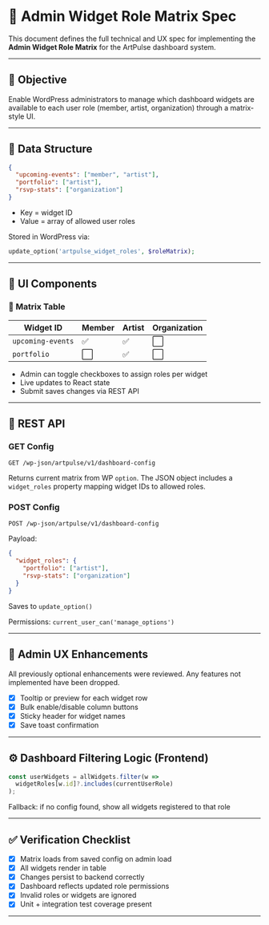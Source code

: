 # 📐 Admin Widget Role Matrix Spec

This document defines the full technical and UX spec for implementing the **Admin Widget Role Matrix** for the ArtPulse dashboard system.

---

## 🎯 Objective
Enable WordPress administrators to manage which dashboard widgets are available to each user role (member, artist, organization) through a matrix-style UI.

---

## 🧱 Data Structure
```json
{
  "upcoming-events": ["member", "artist"],
  "portfolio": ["artist"],
  "rsvp-stats": ["organization"]
}
```
- Key = widget ID
- Value = array of allowed user roles

Stored in WordPress via:
```php
update_option('artpulse_widget_roles', $roleMatrix);
```

---

## 🧩 UI Components
### 🔹 Matrix Table
| Widget ID        | Member | Artist | Organization |
|------------------|--------|--------|--------------|
| `upcoming-events`| ✅     | ✅     | ⬜️           |
| `portfolio`      | ⬜️     | ✅     | ⬜️           |

- Admin can toggle checkboxes to assign roles per widget
- Live updates to React state
- Submit saves changes via REST API

---

## 🔌 REST API
### GET Config
```
GET /wp-json/artpulse/v1/dashboard-config
```
Returns current matrix from WP `option`.
The JSON object includes a `widget_roles` property mapping widget IDs to allowed roles.

### POST Config
```
POST /wp-json/artpulse/v1/dashboard-config
```
Payload:
```json
{
  "widget_roles": {
    "portfolio": ["artist"],
    "rsvp-stats": ["organization"]
  }
}
```
Saves to `update_option()`

Permissions: `current_user_can('manage_options')`

---

## 🎨 Admin UX Enhancements
All previously optional enhancements were reviewed. Any features not implemented have been dropped.
- [x] Tooltip or preview for each widget row
- [x] Bulk enable/disable column buttons
- [x] Sticky header for widget names
- [x] Save toast confirmation

---

## ⚙️ Dashboard Filtering Logic (Frontend)
```ts
const userWidgets = allWidgets.filter(w =>
  widgetRoles[w.id]?.includes(currentUserRole)
);
```
Fallback: if no config found, show all widgets registered to that role

---

## ✅ Verification Checklist
- [x] Matrix loads from saved config on admin load
- [x] All widgets render in table
- [x] Changes persist to backend correctly
- [x] Dashboard reflects updated role permissions
- [x] Invalid roles or widgets are ignored
- [x] Unit + integration test coverage present

---